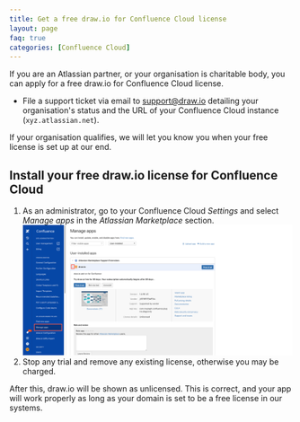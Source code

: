 ```yaml
---
title: Get a free draw.io for Confluence Cloud license
layout: page
faq: true
categories: [Confluence Cloud]
---
```


If you are an Atlassian partner, or your organisation is charitable body, you can apply for a free draw.io for Confluence Cloud license.

* File a support ticket via email to [support@draw.io](mailto:support@draw.io) detailing your organisation's status and the URL of your Confluence Cloud instance (``xyz.atlassian.net``).

If your organisation qualifies, we will let you know you when your free license is set up at our end.

## Install your free draw.io license for Confluence Cloud
1. As an administrator, go to your Confluence Cloud _Settings_ and select _Manage apps_ in the _Atlassian Marketplace_ section.
<br /><img src="/assets/img/blog/drawio-confluence-cloud-information.png" alt="Manage the draw.io app in the Confluence Cloud Settings as an administrator" width="600">
2. Stop any trial and remove any existing license, otherwise you may be charged.

After this, draw.io will be shown as unlicensed. This is correct, and your app will work properly as long as your domain is set to be a free license in our systems.
